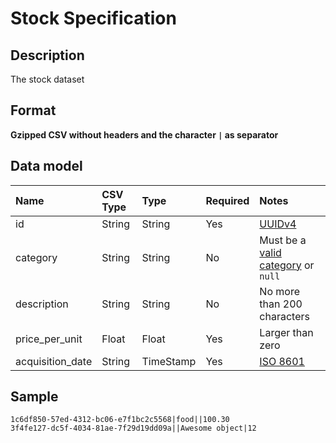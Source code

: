 # Stock Specification

## Description

The stock dataset 

## Format

**Gzipped CSV without headers and the character `|` as separator**

## Data model

Name                  | CSV Type   | Type      | Required   | Notes
:---------------------|:-----------|:----------|:-----------|:------------------------------------
id                    | String     | String    | Yes        | [UUIDv4]
category              | String     | String    | No         | Must be a [valid category] or `null`
description           | String     | String    | No         | No more than 200 characters
price_per_unit        | Float      | Float     | Yes        | Larger than zero
acquisition_date      | String     | TimeStamp | Yes        | [ISO 8601]

## Sample

```text
1c6df850-57ed-4312-bc06-e7f1bc2c5568|food||100.30
3f4fe127-dc5f-4034-81ae-7f29d19dd09a||Awesome object|12
```

[ISO 8601]: https://en.wikipedia.org/wiki/ISO_8601
[UUIDv4]: https://en.wikipedia.org/wiki/Universally_unique_identifier#Version_4_(random)
[valid category]: /appendixes/categories

